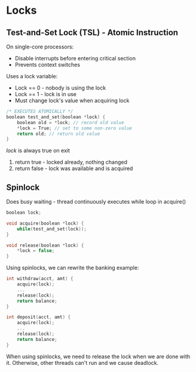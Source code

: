 # Locks

## Test-and-Set Lock (TSL) - Atomic Instruction
On single-core processors:
* Disable interrupts before entering critical section
* Prevents context switches

Uses a lock variable:
* Lock == 0 - nobody is using the lock
* Lock == 1 - lock is in use
* Must change lock's value when acquiring lock

```c
/* EXECUTES ATOMICALLY */
boolean test_and_set(boolean *lock) {
	boolean old = *lock; // record old value
	*lock = True; // set to some non-zero value
	return old; // return old value
}
```

*lock* is always true on exit
1. return true - locked already, nothing changed
2. return false - lock was available and is acquired

## Spinlock
Does busy waiting - thread continuously executes while loop in acquire()
```c
boolean lock;

void acquire(boolean *lock) {
	while(test_and_set(lock));
}

void release(boolean *lock) {
	*lock = false;
}
```

Using spinlocks, we can rewrite the banking example:
```c
int withdraw(acct, amt) {
	acquire(lock);
	...
	release(lock);
	return balance;
}

int deposit(acct, amt) {
	acquire(lock);
	...
	release(lock);
	return balance;
}
```

When using spinlocks, we need to release the lock when we are done with it. Otherwise, other threads can't run and we cause deadlock.
